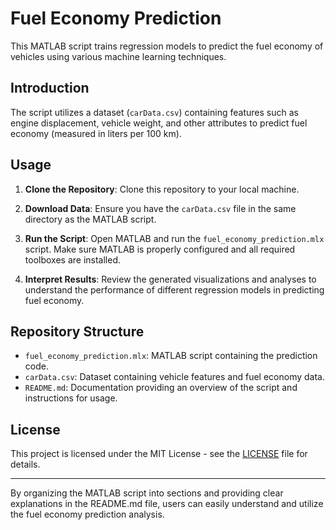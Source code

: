 # Fuel Economy Prediction

This MATLAB script trains regression models to predict the fuel economy of vehicles using various machine learning techniques.

## Introduction

The script utilizes a dataset (`carData.csv`) containing features such as engine displacement, vehicle weight, and other attributes to predict fuel economy (measured in liters per 100 km).

## Usage

1. **Clone the Repository**: Clone this repository to your local machine.

2. **Download Data**: Ensure you have the `carData.csv` file in the same directory as the MATLAB script.

3. **Run the Script**: Open MATLAB and run the `fuel_economy_prediction.mlx` script. Make sure MATLAB is properly configured and all required toolboxes are installed.

4. **Interpret Results**: Review the generated visualizations and analyses to understand the performance of different regression models in predicting fuel economy.

## Repository Structure

- `fuel_economy_prediction.mlx`: MATLAB script containing the prediction code.
- `carData.csv`: Dataset containing vehicle features and fuel economy data.
- `README.md`: Documentation providing an overview of the script and instructions for usage.

## License

This project is licensed under the MIT License - see the [LICENSE](LICENSE) file for details.

---

By organizing the MATLAB script into sections and providing clear explanations in the README.md file, users can easily understand and utilize the fuel economy prediction analysis.

